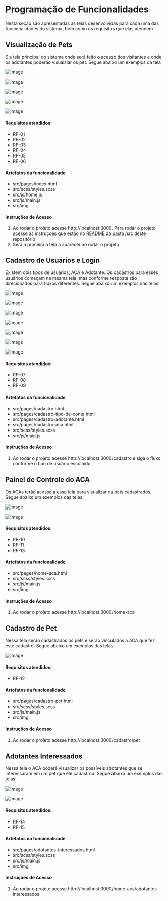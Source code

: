 # Programação de Funcionalidades

Nesta seção são apresentadas as telas desenvolvidas para cada uma das funcionalidades do sistema, bem como
os requisitos que elas atendem.

<h2>Visualização de Pets</h2>

<p>É a tela principal do sistema onde será feito o acesso dos visitantes e onde os adotantes poderão visualziar os pet.    Segue abaixo um exemplos da tela</p>

![image](https://github.com/ICEI-PUC-Minas-PMV-ADS/pmv-ads-2023-1-e1-proj-web-t11-pmv-ads-2023-1-e1-proj-web-t11-03/assets/16339610/219e4463-7b21-41ca-8fd4-a1656e9cb172)

![image](https://github.com/ICEI-PUC-Minas-PMV-ADS/pmv-ads-2023-1-e1-proj-web-t11-pmv-ads-2023-1-e1-proj-web-t11-03/assets/16339610/eef8f165-91a2-49f0-9362-00dbceaf54d5)

![image](https://github.com/ICEI-PUC-Minas-PMV-ADS/pmv-ads-2023-1-e1-proj-web-t11-pmv-ads-2023-1-e1-proj-web-t11-03/assets/16339610/d4f2c286-e4ed-4112-9ef9-6da7f60ba947)

![image](https://github.com/ICEI-PUC-Minas-PMV-ADS/pmv-ads-2023-1-e1-proj-web-t11-pmv-ads-2023-1-e1-proj-web-t11-03/assets/16339610/f7993487-2751-4f95-83f8-03cb82bfde71)

![image](https://github.com/ICEI-PUC-Minas-PMV-ADS/pmv-ads-2023-1-e1-proj-web-t11-pmv-ads-2023-1-e1-proj-web-t11-03/assets/16339610/2e64c350-753c-4ab4-8e0f-a864c7e448f9)

<h4>Requisitos atendidos: </h4>
<ul>
    <li>RF-01</li>
    <li>RF-02</li>
    <li>RF-03</li>
    <li>RF-04</li>
    <li>RF-05</li>
    <li>RF-06</li>
</ul>
 <h4>Artefatos da funcionalidade</h4>
 <ul>
     <li>src/pages/index.html</li>
     <li>src/scss/styles.scss</li>
     <li>src/js/home.js</li>
     <li>src/js/main.js</li>
     <li>src/img</li>
 </ul>

<h4>Instruções de Acesso</h4>
 <ol>
     <li>Ao rodar o projeto acesse http://localhost:3000. Para rodar o projeto acesse as instruções que estão no README da pasta /src deste repositório</li>
     <li>Será a primeira a tela a aparecer ao rodar o projeto</li>
 </ol>

<h2>Cadastro de Usuários e Login</h2>
<p>Existem dois tipos de usuários, ACA e Adotante. Os cadastros para esses usuários começam na mesma tela, mas conforme
resposta são direcionados para fluxos diferentes. Segue abaixo um exemplos das telas: </p>

![image](https://github.com/ICEI-PUC-Minas-PMV-ADS/pmv-ads-2023-1-e1-proj-web-t11-pmv-ads-2023-1-e1-proj-web-t11-03/assets/16339610/932becfc-763a-49aa-ae06-e2a4bb282284)

![image](https://github.com/ICEI-PUC-Minas-PMV-ADS/pmv-ads-2023-1-e1-proj-web-t11-pmv-ads-2023-1-e1-proj-web-t11-03/assets/16339610/2f134cbc-4dd4-427c-912d-4d6c1a988fa4)

![image](https://github.com/ICEI-PUC-Minas-PMV-ADS/pmv-ads-2023-1-e1-proj-web-t11-pmv-ads-2023-1-e1-proj-web-t11-03/assets/16339610/1693e7d5-edaf-45e3-a657-6221a5183fea)

![image](https://github.com/ICEI-PUC-Minas-PMV-ADS/pmv-ads-2023-1-e1-proj-web-t11-pmv-ads-2023-1-e1-proj-web-t11-03/assets/16339610/1fdf051b-3b5f-498d-bf97-ce294f4d9058)

![image](https://github.com/ICEI-PUC-Minas-PMV-ADS/pmv-ads-2023-1-e1-proj-web-t11-pmv-ads-2023-1-e1-proj-web-t11-03/assets/16339610/a5bb90e7-4ab1-4978-a8d0-d62e9d0a8e8e)

![image](https://github.com/ICEI-PUC-Minas-PMV-ADS/pmv-ads-2023-1-e1-proj-web-t11-pmv-ads-2023-1-e1-proj-web-t11-03/assets/16339610/7e8ea2e0-f944-45f0-b267-8138270f0777)

![image](https://github.com/ICEI-PUC-Minas-PMV-ADS/pmv-ads-2023-1-e1-proj-web-t11-pmv-ads-2023-1-e1-proj-web-t11-03/assets/16339610/e3efe148-1333-4471-bf16-d9bd5d4060f1)



<h4>Requisitos atendidos: </h4>
<ul>
<li>RF-07</li>
<li>RF-08</li>
<li>RF-09</li>
</ul>

<h4>Artefatos da funcionalidade</h4>
<ul>
<li>src/pages/cadastro.html</li>
<li>src/pages/cadastro-tipo-de-conta.html</li>
<li>src/pages/cadastro-adotante.html</li>
<li>src/pages/cadastro-aca.html</li>
<li>src/scss/styles.scss</li>
<li>src/js/main.js</li>
</ul>

<h4>Instruções de Acesso</h4>
<ol>
<li>Ao rodar o projeto acesse http://localhost:3000/cadastro e siga o fluxo conforme o tipo de usuário escolhido</li>
</ol>

<h2>Painel de Controle do ACA</h2>

 <p>Os ACAs terão acesso a essa tela para visualizar os pets cadastrados. Segue abaixo um exemplos das telas: </p>

![image](https://github.com/ICEI-PUC-Minas-PMV-ADS/pmv-ads-2023-1-e1-proj-web-t11-pmv-ads-2023-1-e1-proj-web-t11-03/assets/16339610/963bed10-7291-41ac-9695-d5692b8c42e7)

![image](https://github.com/ICEI-PUC-Minas-PMV-ADS/pmv-ads-2023-1-e1-proj-web-t11-pmv-ads-2023-1-e1-proj-web-t11-03/assets/16339610/fd373f4e-3feb-4a96-9dd5-7641bddeecb1)

<h4>Requisitos atendidos: </h4>
<ul>
<li>RF-10</li>
<li>RF-11</li>
<li>RF-13</li>
</ul>

<h4>Artefatos da funcionalidade</h4>
<ul>
<li>src/pages/home-aca.html</li>
<li>src/scss/styles.scss</li>
<li>src/js/main.js</li>
<li>src/img</li>
</ul>
<h4>Instruções de Acesso</h4>
<ol>
<li>Ao rodar o projeto acesse http://localhost:3000/home-aca</li>
</ol>

<h2>Cadastro de Pet</h2>

<p>Nessa tela serão cadastrados os pets e serão vinculados a ACA que fez este cadastro. Segue abaixo um exemplos das telas: </p>

![image](https://github.com/ICEI-PUC-Minas-PMV-ADS/pmv-ads-2023-1-e1-proj-web-t11-pmv-ads-2023-1-e1-proj-web-t11-03/assets/16339610/f1be2c81-156f-4c64-b1c5-a3dd26bada46)

<h4>Requisitos atendidos: </h4>
<ul>
    <li>RF-12</li>
</ul>

<h4>Artefatos da funcionalidade</h4>
<ul>
    <li>src/pages/cadastro-pet.html</li>
    <li>src/scss/styles.scss</li>
    <li>src/js/main.js</li>
    <li>src/img</li>
</ul>
<h4>Instruções de Acesso</h4>
<ol>
    <li>Ao rodar o projeto acesse http://localhost:3000/cadastro/pet</li>
</ol>

<h2>Adotantes Interessados</h2>

<p>Nessa tela o ACA poderá visualizar os possíveis adotantes que se interessaram em um pet que ele cadastrou. Segue abaixo um exemplos das telas: </p>

![image](https://github.com/ICEI-PUC-Minas-PMV-ADS/pmv-ads-2023-1-e1-proj-web-t11-pmv-ads-2023-1-e1-proj-web-t11-03/assets/16339610/cda43a7e-85d7-45f0-b1c7-bda3dc6b52b2)

![image](https://github.com/ICEI-PUC-Minas-PMV-ADS/pmv-ads-2023-1-e1-proj-web-t11-pmv-ads-2023-1-e1-proj-web-t11-03/assets/16339610/2a967602-d9f6-4259-bf46-b58502509ca1)

<h4>Requisitos atendidos: </h4>
<ul>
    <li>RF-14</li>
    <li>RF-15</li>
</ul>

<h4>Artefatos da funcionalidade</h4>
<ul>
    <li>src/pages/adotantes-interessados.html</li>
    <li>src/scss/styles.scss</li>
    <li>src/js/main.js</li>
    <li>src/img</li>
</ul>
<h4>Instruções de Acesso</h4>
<ol>
    <li>Ao rodar o projeto acesse http://localhost:3000/home-aca/adotantes-interessados</li>
</ol>
